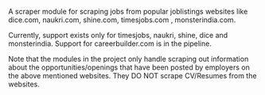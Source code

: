 A scraper module for scraping jobs from popular joblistings websites like dice.com, naukri.com, shine.com, timesjobs.com , monsterindia.com.

Currently, support exists only for timesjobs, naukri, shine, dice and monsterindia. Support for careerbuilder.com is in the pipeline.

Note that the modules in the project only handle scraping out information about the opportunities/openings that have been posted by employers on the above mentioned websites. They DO NOT scrape CV/Resumes from the websites.